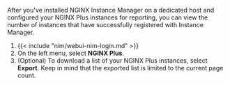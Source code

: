 After you've installed NGINX Instance Manager on a dedicated host and configured your NGINX Plus instances for reporting, you can view the number of instances that have successfully registered with Instance Manager.

1. {{< include "nim/webui-nim-login.md" >}}
2. On the left menu, select **NGINX Plus**.
3. (Optional) To download a list of your NGINX Plus instances, select **Export**. Keep in mind that the exported list is limited to the current page count.
